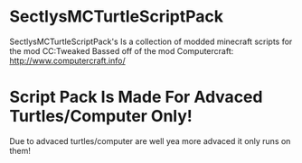 # SectlysMCTurtleScriptPack
SectlysMCTurtleScriptPack's Is a collection of modded minecraft scripts for the mod CC:Tweaked Bassed off of the mod Computercraft: http://www.computercraft.info/

# Script Pack Is Made For Advaced Turtles/Computer Only!
Due to advaced turtles/computer are well yea more advaced it only runs on them!

